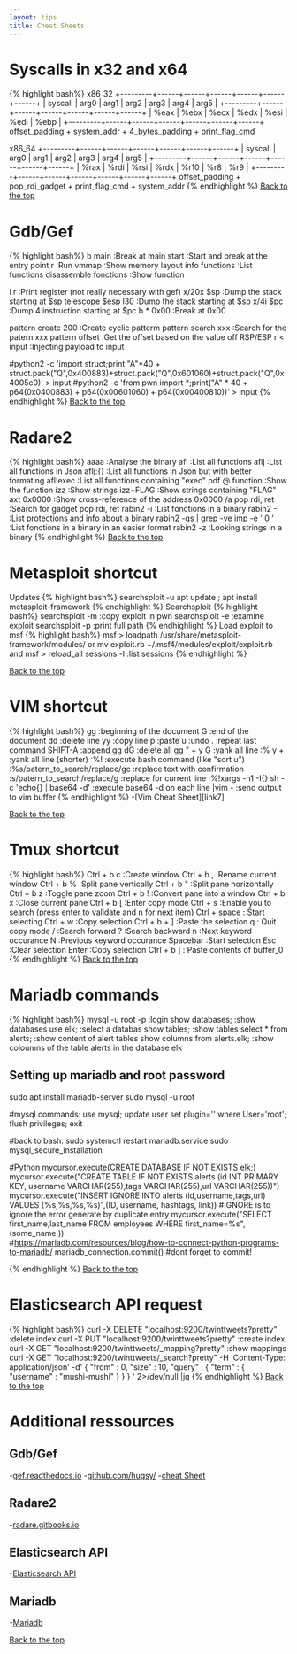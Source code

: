 ```yaml
---
layout: tips
title: Cheat Sheets
---
```

Syscalls in x32 and x64
==========================
{% highlight bash%}
x86_32
+---------+------+------+------+------+------+------+
| syscall | arg0 | arg1 | arg2 | arg3 | arg4 | arg5 |
+---------+------+------+------+------+------+------+
|   %eax  | %ebx | %ecx | %edx | %esi | %edi | %ebp |
+---------+------+------+------+------+------+------+
offset_padding + system_addr + 4_bytes_padding + print_flag_cmd

x86_64
+---------+------+------+------+------+------+------+
| syscall | arg0 | arg1 | arg2 | arg3 | arg4 | arg5 |
+---------+------+------+------+------+------+------+
|   %rax  | %rdi | %rsi | %rdx | %r10 | %r8  | %r9  |
+---------+------+------+------+------+------+------+
offset_padding + pop_rdi_gadget + print_flag_cmd + system_addr
{% endhighlight %}
[Back to the top](#header)

Gdb/Gef
=======
{% highlight bash%}
b main                      :Break at main 
start                       :Start and break at the entry point
r                           :Run
vmmap                       :Show memory layout
info functions              :List functions
disassemble fonctions       :Show function

i r                         :Print register (not really necessary with gef)
x/20x $sp                   :Dump the stack starting at $sp
telescope $esp l30          :Dump the stack starting at $sp
x/4i $pc                    :Dump 4 instruction starting at $pc
b * 0x00                    :Break at 0x00

pattern create 200          :Create cyclic patterm
pattern search xxx          :Search for the patern xxx
pattern offset              :Get the offset based on the value off RSP/ESP
r < input                   :Injecting payload to input

#python2 -c 'import struct;print "A"*40 + struct.pack("Q",0x400883)+struct.pack("Q",0x601060)+struct.pack("Q",0x4005e0)' > input
#python2 -c 'from pwn import *;print("A" * 40 + p64(0x0400883) + p64(0x00601060) + p64(0x00400810))' > input
{% endhighlight %}
[Back to the top](#header)

Radare2
=======
{% highlight bash%}
aaaa                                        :Analyse the binary
afl                                         :List all functions
aflj                                        :List all functions in Json
aflj:{}                                     :List all functions in Json but with better formating
afl!exec                                    :List all functions containing "exec"
pdf @ function                              :Show the function
izz                                         :Show strings
izz~FLAG                                    :Show strings containing "FLAG"
axt 0x0000                                  :Show cross-reference of the address 0x0000
/a pop rdi, ret                             :Search for gadget pop rdi, ret
rabin2 -i <binary>                          :List fonctions in a binary
rabin2 -I <binary>                          :List protections and info about a binary
rabin2 -qs <binary> | grep -ve imp -e ' 0 ' :List fonctions in a binary in an easier format
rabin2 -z <binary>                          :Looking strings in a binary
{% endhighlight %}
[Back to the top](#header)
  
Metasploit shortcut
===================
Updates
{% highlight bash%}
searchsploit -u
apt  update ; apt install metasploit-framework
{% endhighlight %}
Searchsploit
{% highlight bash%}
searchsploit -m :copy exploit in pwn
searchsploit -e :examine exploit
searchsploit -p :print full path
{% endhighlight %}
Load exploit to msf
{% highlight bash%}
msf > loadpath /usr/share/metasploit-framework/modules/
or
mv exploit.rb ~/.msf4/modules/exploit/exploit.rb and msf > reload_all
sessions -l :list sessions
{% endhighlight %}

[Back to the top](#header)

VIM shortcut
=============
{% highlight bash%}
gg                                            :beginning of the document
G                                             :end of the document
dd                                            :delete line
yy                                            :copy line
p                                             :paste
u                                             :undo
.                                             :repeat last command
SHIFT-A                                       :append
gg dG                                         :delete all
gg " + y G                                    :yank all line 
:% y +                                        :yank all line (shorter)
:%!                                           :execute bash command (like "sort u")
:%s/patern_to_search/replace/gc               :replace text with confirmation
:s/patern_to_search/replace/g                 :replace for current line
:%!xargs -n1 -I{} sh -c 'echo{} | base64 -d'  :execute base64 -d on each line
|vim -                                        :send output to vim buffer
{% endhighlight %}
-[Vim Cheat Sheet][link7]

[Back to the top](#header)

Tmux shortcut
=============
{% highlight bash%}
Ctrl + b c    :Create window
Ctrl + b ,    :Rename current window
Ctrl + b %    :Split pane vertically
Ctrl + b "    :Split pane horizontally
Ctrl + b z    :Toggle pane zoom
Ctrl + b !    :Convert pane into a window
Ctrl + b x    :Close current pane
Ctrl + b [    :Enter copy mode
Ctrl + s      :Enable you to search (press enter to validate and n for next item)
Ctrl + space  : Start selecting
Ctrl + w      :Copy selection
Ctrl + b + ]  :Paste the selection 
q             : Quit copy mode
/             :Search forward
?             :Search backward
n             :Next keyword occurance
N             :Previous keyword occurance
Spacebar      :Start selection
Esc           :Clear selection
Enter         :Copy selection
Ctrl + b ]    : Paste contents of buffer_0
{% endhighlight %}
[Back to the top](#header)

Mariadb commands
=================
{% highlight bash%}
mysql -u root -p                  :login 
show databases;                   :show databases
use elk;                          :select a databas
show tables;                      :show tables
select * from alerts;             :show content of alert tables
show columns from alerts.elk;     :show coloumns of the table alerts in the database elk

Setting up mariadb and root password
------------------------------------
sudo apt install mariadb-server
sudo mysql -u root

#mysql commands:
use mysql;
update user set plugin='' where User='root';
flush privileges;
exit

#back to bash:
sudo systemctl restart mariadb.service
sudo mysql_secure_installation

#Python
mycursor.execute(CREATE DATABASE IF NOT EXISTS elk;)
mycursor.execute("CREATE TABLE IF NOT EXISTS alerts (id INT PRIMARY KEY, username VARCHAR(255),tags VARCHAR(255),url VARCHAR(255))")
mycursor.execute("INSERT IGNORE INTO alerts (id,username,tags,url) VALUES (%s,%s,%s,%s)",(ID, username, hashtags, link)) #IGNORE is to ignore the error generate by duplicate entry
mycursor.execute("SELECT first_name,last_name FROM employees WHERE first_name=%s", (some_name,))                                         
#https://mariadb.com/resources/blog/how-to-connect-python-programs-to-mariadb/ 
mariadb_connection.commit() #dont forget to commit!

{% endhighlight %}
[Back to the top](#header)

Elasticsearch API request
==========================
{% highlight bash%}
curl -X DELETE "localhost:9200/twinttweets?pretty"        :delete index
curl -X PUT "localhost:9200/twinttweets?pretty"           :create index
curl -X GET "localhost:9200/twinttweets/_mapping?pretty"  :show mappings
curl -X GET "localhost:9200/twinttweets/_search?pretty" -H 'Content-Type: application/json' -d'
{
    "from" : 0, "size" : 10,
    "query" : {
        "term" : { "username" : "mushi-mushi" }
    }
}
' 2>/dev/null |jq 
{% endhighlight %}
[Back to the top](#header)

Additional ressources
=======================

Gdb/Gef
-------
-[gef.readthedocs.io][link1]
-[github.com/hugsy/][link2]
-[cheat Sheet][link3]

Radare2
-------
-[radare.gitbooks.io][link4]

Elasticsearch API
------------------
-[Elasticsearch API][link5]

Mariadb
------------------
-[Mariadb][link6]

[Back to the top](#header)



[link1]:https://gef.readthedocs.io/en/master/commands/pattern/ 
[link2]:https://github.com/hugsy/gef
[link3]:https://darkdust.net/files/GDB%20Cheat%20Sheet.pdf
[link4]:https://radare.gitbooks.io/radare2book/debugger/migration.html
[link5]:https://elasticsearch-py.readthedocs.io/en/master/
[link6]:https://mariadb.com/resources/blog/how-to-connect-python-programs-to-mariadb/
[link6]:http://www.viemu.com/a_vi_vim_graphical_cheat_sheet_tutorial.html
